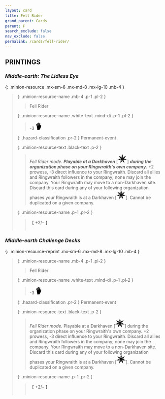 ```yaml
---
layout: card
title: Fell Rider
grand_parent: Cards
parent: F
search_exclude: false
nav_exclude: false
permalink: /cards/fell-rider/
---
```


## PRINTINGS


### _Middle-earth: The Lidless Eye_

{: .minion-resource .mx-sm-6 .mx-md-8 .mx-lg-10 .mb-4 }
> {: .minion-resource-name .mb-4 .p-1 .pl-2 }
> > <div class="hazard-mp"></div>
> > <div class="card-name">Fell Rider</div>
>
> {: .minion-resource-name .white-text .mind-di .p-1 .pl-2 }
> > -3 ![](/assets/images/di.svg)
>
> {: .hazard-classification .pr-2 }
> Permanent-event
>
> {: .minion-resource-text .black-text .p-2 }
> > _Fell Rider mode._ ***Playable at a Darkhaven*** <nobr>[<img src="/assets/images/dark-haven.svg">]</nobr> ***during the organization phase on your Ringwraith's own company.*** +2 prowess, -3 direct influence to your Ringwraith. Discard all allies and Ringwraith followers in the company; none may join the company. Your Ringwraith may move to a non-Darkhaven site. Discard this card during any of your following organization phases your Ringwraith is at a Darkhaven <nobr>[<img src="/assets/images/dark-haven.svg">]</nobr>. Cannot be duplicated on a given company. 
> 
> {: .minion-resource-name .p-1 .pr-2 }
> > <div class="card-shield">【 +2/&ndash; 】</div>
> > <div class="card-corruption-white">&nbsp;</div>

### _Middle-earth Challenge Decks_

{: .minion-resource-reprint .mx-sm-6 .mx-md-8 .mx-lg-10 .mb-4 }
> {: .minion-resource-name .mb-4 .p-1 .pl-2 }
> > <div class="hazard-mp"></div>
> > <div class="card-name">Fell Rider</div>
>
> {: .minion-resource-name .white-text .mind-di .p-1 .pl-2 }
> > -3 ![](/assets/images/di.svg)
>
> {: .hazard-classification .pr-2 }
> Permanent-event
>
> {: .minion-resource-text .black-text .p-2 }
> > _Fell Rider mode._ Playable at a Darkhaven <nobr>[<img src="/assets/images/dark-haven.svg">]</nobr> during the organization phase on your Ringwraith's own company. +2 prowess, -3 direct influence to your Ringwraith. Discard all allies and Ringwraith followers in the company; none may join the company. Your Ringwraith may move to a non-Darkhaven site. Discard this card during any of your following organization phases your Ringwraith is at a Darkhaven <nobr>[<img src="/assets/images/dark-haven.svg">]</nobr>. Cannot be duplicated on a given company. 
> 
> {: .minion-resource-name .p-1 .pr-2 }
> > <div class="card-shield">【 +2/&ndash; 】</div>
> > <div class="card-corruption-white">&nbsp;</div>

